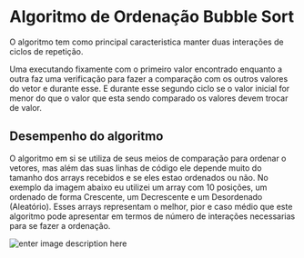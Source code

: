 # Algoritmo de Ordenação Bubble Sort

O algoritmo tem como principal caracteristica manter duas interações de ciclos de repetição. 

Uma executando fixamente com o primeiro valor encontrado enquanto a outra faz uma verificação para fazer a comparação com os outros valores do vetor e durante esse. E durante esse segundo ciclo se o valor inicial for menor do que o valor que esta sendo comparado os valores devem trocar de valor.

## Desempenho do algoritmo

O algoritmo em si se utiliza de seus meios de comparação para ordenar o vetores, mas além das suas linhas de código ele depende muito do tamanho dos arrays recebidos e se eles estao ordenados ou não. No exemplo da imagem abaixo eu utilizei um array com 10 posições, um ordenado de forma Crescente, um Decrescente e um Desordenado (Aleatório). Esses arrays representam o melhor, pior e caso médio que este algoritmo pode apresentar em termos de número de interações necessarias para se fazer a ordenação.

![enter image description here](https://lh3.googleusercontent.com/1DNEL_TqfPWGPMzjGe7C2zNKnBIx4ajQLDDMa5XlOgzh2yZRCtIOz-XiERAZiDzIq4EOC6QKG-DftA "AlgoritmoBubbleSort")
